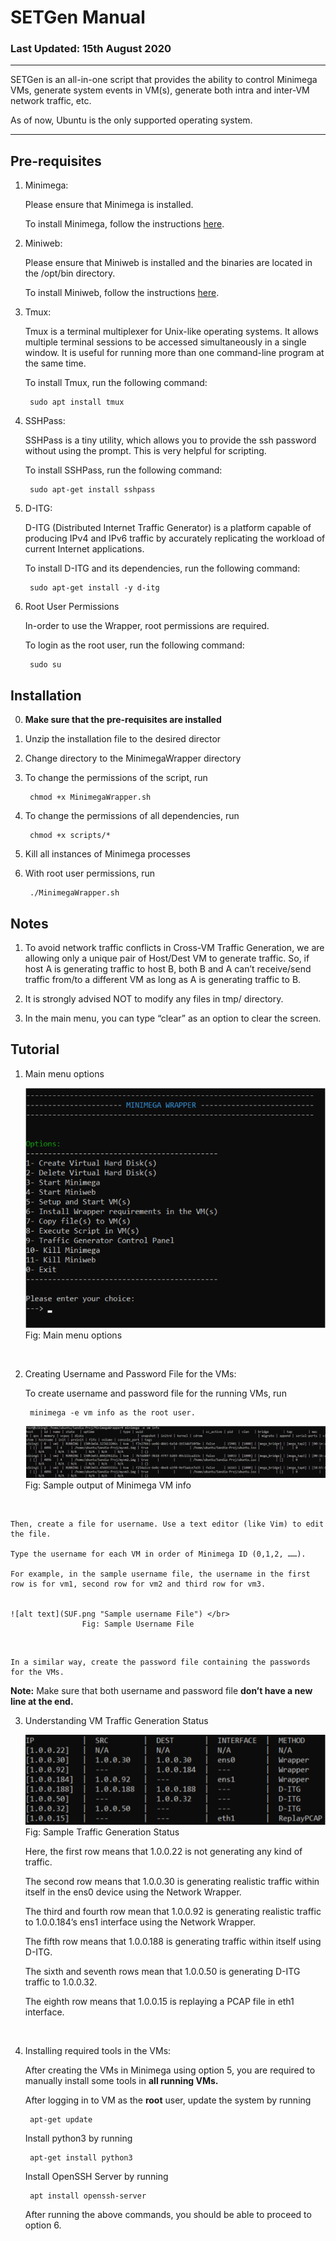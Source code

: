 # SETGen Manual

### Last Updated: 15th August 2020
---

SETGen is an all-in-one script that provides the ability to control Minimega VMs, generate system events in VM(s), generate both intra and inter-VM network traffic, etc.

As of now, Ubuntu is the only supported operating system.

---


## Pre-requisites


1) Minimega:

    Please ensure that Minimega is installed.
    
    To install Minimega, follow the instructions [here](https://ku.nz/miniclass/module1.html).


2) Miniweb:

    Please ensure that Miniweb is installed and the binaries are located in the /opt/bin directory.

    To install Miniweb, follow the instructions [here](https://ku.nz/miniclass/module1.html).


3) Tmux:
   
    Tmux is a terminal multiplexer for Unix-like operating systems. It allows multiple terminal sessions to be accessed simultaneously in a single window. It is useful for running more than one command-line program at the same time.

    To install Tmux, run the following command:

        sudo apt install tmux


4) SSHPass:

    SSHPass is a tiny utility, which allows you to provide the ssh password without using the prompt. This is very helpful for scripting.

    To install SSHPass, run the following command:

        sudo apt-get install sshpass


5) D-ITG:

    D-ITG (Distributed Internet Traffic Generator) is a platform capable of producing IPv4 and IPv6 traffic by accurately replicating the workload of current Internet applications.

    To install D-ITG and its dependencies, run the following command:

        sudo apt-get install -y d-itg


6) Root User Permissions

    In-order to use the Wrapper, root permissions are required.

    To login as the root user, run the following command:

	    sudo su


## Installation


0) **Make sure that the pre-requisites are installed**
   

1) Unzip the installation file to the desired director
   

2) Change directory to the MinimegaWrapper directory
   

3) To change the permissions of the script, run

        chmod +x MinimegaWrapper.sh


4) To change the permissions of all dependencies, run

        chmod +x scripts/*


5) Kill all instances of Minimega processes


6) With root user permissions, run

        ./MinimegaWrapper.sh


## Notes


1) To avoid network traffic conflicts in Cross-VM Traffic Generation, we are allowing only a unique pair of Host/Dest VM to generate traffic. So, if host A is generating traffic to host B, both B and A can’t receive/send traffic from/to a different VM as long as A is generating traffic to B.


2) It is strongly advised NOT to modify any files in tmp/ directory.


3) In the main menu, you can type “clear” as an option to clear the screen.


## Tutorial


1) Main menu options

    ![alt text](MMO.png "Main menu options") </br>
                    Fig: Main menu options

</br>

2) Creating Username and Password File for the VMs:

    To create username and password file for the running VMs, run 
	    
        minimega -e vm info as the root user.


    ![alt text](SMVIO.png "Sample output of Minimega VM info") </br>
                    Fig: Sample output of Minimega VM info
</br>

    Then, create a file for username. Use a text editor (like Vim) to edit the file.

    Type the username for each VM in order of Minimega ID (0,1,2, ……). 

    For example, in the sample username file, the username in the first row is for vm1, second row for vm2 and third row for vm3.


    ![alt text](SUF.png "Sample username File") </br>
                    Fig: Sample Username File
</br>

    In a similar way, create the password file containing the passwords for the VMs.

**Note:** Make sure that both username and password file **don’t have a new line at the end.**


3) Understanding VM Traffic Generation Status
   
   ![alt text](STGS.png "Sample Traffic Generation Status") </br>
                    Fig: Sample Traffic Generation Status
    </br>

    Here, the first row means that 1.0.0.22 is not generating any kind of traffic.
    
    The second row means that 1.0.0.30 is generating realistic traffic within itself in the ens0 device using the Network Wrapper.

    The third and fourth row mean that 1.0.0.92 is generating realistic traffic to 1.0.0.184’s ens1 interface using the Network Wrapper.

    The fifth row means that 1.0.0.188 is generating traffic within itself using D-ITG.

    The sixth and seventh rows mean that 1.0.0.50 is generating D-ITG traffic to 1.0.0.32.

    The eighth row means that 1.0.0.15 is replaying a PCAP file in eth1 interface.

</br>

4) Installing required tools in the VMs:
   
    After creating the VMs in Minimega using option 5, you are required to manually install some tools in **all running VMs.**

    After logging in to VM as the **root** user, update the system by running

        apt-get update

    Install python3 by running

        apt-get install python3


    Install OpenSSH Server by running    

        apt install openssh-server

    After running the above commands, you should be able to proceed to option 6.
